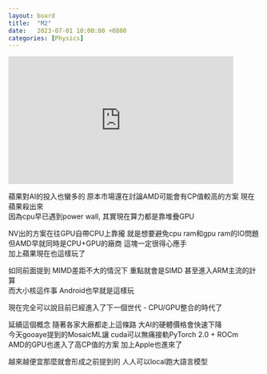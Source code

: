 ```yaml
---
layout: board
title:  "M2"
date:   2023-07-01 10:00:00 +0800
categories: [Physics]
---
```


<iframe width="450" height="255" src="https://www.youtube.com/embed/UsfmqTb2NVY" title="YouTube video player" frameborder="0" ></iframe>


蘋果對AI的投入也蠻多的 原本市場還在討論AMD可能會有CP值較高的方案 現在蘋果殺出來  
因為cpu早已遇到power wall, 其實現在算力都是靠堆疊GPU

NV出的方案在往GPU自帶CPU上靠攏 就是想要避免cpu ram和gpu ram的IO問題  
但AMD早就同時是CPU+GPU的廠商 這塊一定很得心應手  
加上蘋果現在也這樣玩了

如同前面提到 MIMD差距不大的情況下 重點就會是SIMD 甚至進入ARM主流的計算  
而大小核這件事 Android也早就是這樣玩

現在完全可以說目前已經進入了下一個世代 - CPU/GPU整合的時代了   

延續這個概念 隨著各家大廠都走上這條路 大AI的硬體價格會快速下降  
今天gooaye提到的MosaicML讓 cuda可以無痛接軌PyTorch 2.0 + ROCm  
AMD的GPU也進入了高CP值的方案  加上Apple也進來了

越來越便宜那麼就會形成之前提到的 人人可以local跑大語言模型  
